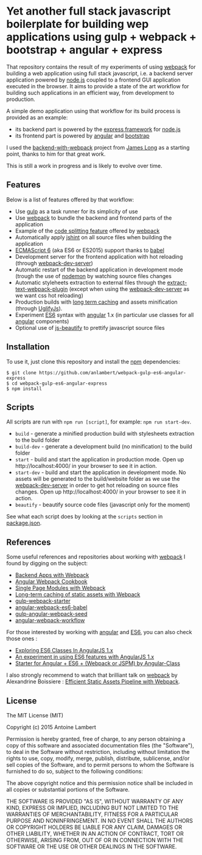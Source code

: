 # Yet another full stack javascript boilerplate for building wep applications using gulp + webpack + bootstrap + angular + express

That repository contains the result of my experiments of using [webpack](https://github.com/webpack/webpack) for building a web application
using full stack javascript, i.e. a backend server application powered by [node.js](https://nodejs.org/en/) coupled to a frontend GUI application
executed in the browser. It aims to provide a state of the art workflow for building such applications
in an efficient way, from development to production.  

A simple demo application using that workflow for its build process is provided  as an example:
  * its backend part is powered by the [express framework](http://expressjs.com/) for [node.js](https://nodejs.org/en/)
  * its frontend part is powered by [angular](https://angularjs.org/) and [bootstrap](http://getbootstrap.com/)

I used the [backend-with-webpack](https://github.com/jlongster/backend-with-webpack) project from [James Long](https://github.com/jlongster)
 as a starting point, thanks to him for that great work.

This is still a work in progress and is likely to evolve over time.

## Features  

Below is a list of features offered by that workflow:

  * Use [gulp](http://gulpjs.com/) as a task runner for its simplicity of use
  * Use [webpack](https://github.com/webpack/webpack) to bundle the backend and frontend parts of the application
  * Example of the [code splitting feature](https://webpack.github.io/docs/code-splitting.html) offered by [webpack](https://github.com/webpack/webpack)
  * Automatically apply [jshint](http://jshint.com/) on all source files when building the application
  * [ECMAScript 6](http://es6-features.org/) (aka ES6 or ES2015) support thanks to [babel](https://babeljs.io/)
  * Development server for the frontend application with hot reloading (through [webpack-dev-server](https://webpack.github.io/docs/webpack-dev-server.html))
  * Automatic restart of the backend application in development mode (trough the use of [nodemon](http://nodemon.io/)
  by watching source files changes
  * Automatic styleheets extraction to external files through the [extract-text-webpack-plugin](https://github.com/webpack/extract-text-webpack-plugin)
  (except when using the [webpack-dev-server](https://webpack.github.io/docs/webpack-dev-server.html) as we want css hot reloading)
  * Production builds with [long term caching](https://webpack.github.io/docs/long-term-caching.html)
  and assets minification (through [UglifyJs](http://lisperator.net/uglifyjs/)).
  * Experiment [ES6](http://es6-features.org/) syntax with [angular](https://angularjs.org/) 1.x
  (in particular use classes for all [angular](https://angularjs.org/) components)
  * Optional use of [js-beautify](https://github.com/beautify-web/js-beautify) to prettify javascript source files

## Installation

To use it, just clone this repository and install the [npm](https://www.npmjs.com/) dependencies:

```shell
$ git clone https://github.com/anlambert/webpack-gulp-es6-angular-express
$ cd webpack-gulp-es6-angular-express
$ npm install
```

## Scripts

All scripts are run with `npm run [script]`, for example: `npm run start-dev`.

* `build` - generate a minified production build with stylesheets extraction to the build folder
* `build-dev` - generate a development build (no minification) to the build folder
* `start` - build and start the application in production mode. Open up http://localhost:4000/ in your browser to see it in action.
* `start-dev` - build and start the application in development mode. No assets will be generated to the build/website folder
  as we use the [webpack-dev-server](https://webpack.github.io/docs/webpack-dev-server.html) in order to get hot reloading on source files changes.
  Open up http://localhost:4000/ in your browser to see it in action.
* `beautify` - beautify source code files (javascript only for the moment)

See what each script does by looking at the `scripts` section in [package.json](./package.json).

## References

Some useful references and repositories about working with [webpack](https://github.com/webpack/webpack) I found by digging on the subject:

  * [Backend Apps with Webpack](http://jlongster.com/Backend-Apps-with-Webpack--Part-I)
  * [Angular Webpack Cookbook](http://dmachat.github.io/angular-webpack-cookbook/)
  * [Single Page Modules with Webpack](http://dontkry.com/posts/code/single-page-modules-with-webpack.html)
  * [Long-term caching of static assets with Webpack](https://medium.com/@okonetchnikov/long-term-caching-of-static-assets-with-webpack-1ecb139adb95#.3ojwvxkul)
  * [gulp-webpack-starter](https://github.com/esayemm/gulp-webpack-starter)
  * [angular-webpack-es6-babel](https://github.com/chyld/angular-webpack-es6-babel)
  * [gulp-angular-webpack-seed](https://github.com/tthew/gulp-angular-webpack-seed)
  * [angular-webpack-workflow](https://github.com/Foxandxss/angular-webpack-workflow)

For those interested by working with [angular](https://angularjs.org/) and [ES6](http://es6-features.org/), you can also check those ones :

  * [Exploring ES6 Classes In AngularJS 1.x](http://www.michaelbromley.co.uk/blog/350/exploring-es6-classes-in-angularjs-1-x%20nice)
  * [An experiment in using ES6 features with AngularJS 1.x ](https://github.com/michaelbromley/angular-es6)
  * [Starter for Angular + ES6 + (Webpack or JSPM) by Angular-Class](https://github.com/angular-class/NG6-starter)

I also strongly recommend to watch that brilliant talk on [webpack](https://github.com/webpack/webpack) by Alexandrine Boissiere : [Efficient Static Assets Pipeline with Webpack](https://www.youtube.com/watch?v=w1dAb_Umt8o).
  
## License

The MIT License (MIT)

Copyright (c) 2015 Antoine Lambert

Permission is hereby granted, free of charge, to any person obtaining a copy
of this software and associated documentation files (the "Software"), to deal
in the Software without restriction, including without limitation the rights
to use, copy, modify, merge, publish, distribute, sublicense, and/or sell
copies of the Software, and to permit persons to whom the Software is
furnished to do so, subject to the following conditions:

The above copyright notice and this permission notice shall be included in
all copies or substantial portions of the Software.

THE SOFTWARE IS PROVIDED "AS IS", WITHOUT WARRANTY OF ANY KIND, EXPRESS OR
IMPLIED, INCLUDING BUT NOT LIMITED TO THE WARRANTIES OF MERCHANTABILITY,
FITNESS FOR A PARTICULAR PURPOSE AND NONINFRINGEMENT. IN NO EVENT SHALL THE
AUTHORS OR COPYRIGHT HOLDERS BE LIABLE FOR ANY CLAIM, DAMAGES OR OTHER
LIABILITY, WHETHER IN AN ACTION OF CONTRACT, TORT OR OTHERWISE, ARISING FROM,
OUT OF OR IN CONNECTION WITH THE SOFTWARE OR THE USE OR OTHER DEALINGS IN
THE SOFTWARE.
